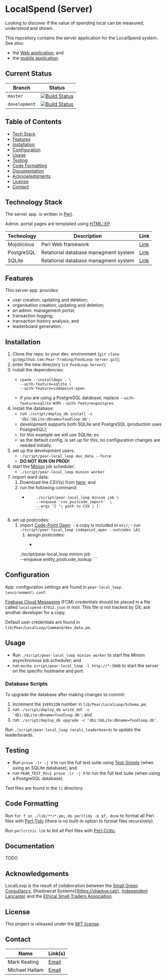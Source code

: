 # LocalSpend (Server)

Looking to discover if the value of spending local can be measured, understood and shown.

This repository contains the server application for the LocalSpend system. See also:

* the [Web application](https://github.com/Pear-Trading/Foodloop-Web); and
* the [mobile application](https://github.com/Pear-Trading/LocalSpend-Tracker).

## Current Status

| Branch        | Status            |
|---------------|------------------ |
| `master`      | [![Build Status](https://travis-ci.org/Pear-Trading/Foodloop-Server.svg?branch=master)](https://travis-ci.org/Pear-Trading/Foodloop-Server) |
| `development` | [![Build Status](https://travis-ci.org/Pear-Trading/Foodloop-Server.svg?branch=development)](https://travis-ci.org/Pear-Trading/Foodloop-Server) |

## Table of Contents

* [Tech Stack](#tech-stack)
* [Features](#features)
* [Installation](#installation)
* [Configuration](#configuration)
* [Usage](#usage)
* [Testing](#testing)
* [Code Formatting](#code-formatting)
* [Documentation](#documentation)
* [Acknowledgments](#acknowledgements)
* [License](#license)
* [Contact](#contact)

## Technology Stack

The server app. is written in [Perl](https://www.perl.org/).

Admin. portal pages are templated using [HTML::EP](https://metacpan.org/pod/distribution/HTML-EP/lib/HTML/EP.pod).

| Technology  | Description                          | Link                |
|-------------|--------------------------------------|---------------------|
| Mojolicious | Perl Web framework	                 | [Link][mojolicious] |
| PostgreSQL	|	Relational database managment system | [Link][postgresql] |
| SQLite    	|	Relational database managment system | [Link][sqlite] |

[mojolicious]: https://mojolicious.org/
[postgresql]: https://www.postgresql.org/
[sqlite]: https://sqlite.org/index.html

## Features

This server app. provides:

- user creation, updating and deletion;
- organisation creation, updating and deletion;
- an admin. management portal;
- transaction logging;
- transaction history analysis; and
- leaderboard generation.

## Installation

1. Clone the repo. to your dev. environment (`git clone git@github.com:Pear-Trading/FoodLoop-Server.git`);
1. enter the new directory (`cd FoodLoop-Server`);
1. install the dependencies:
    - ```shell script
      cpanm --installdeps . \
      --with-feature=sqlite \
      --with-feature=codepoint-open
      ```
    - if you are using a PostgreSQL database, replace `--with-feature=sqlite` 
      with `--with-feature=postgres`.
1. install the database:
    - run `./script/deploy_db install -c 'dbi:SQLite:dbname=foodloop.db'`;
    - development supports both SQLite and PostgreSQL (production uses PostgreSQL);
    - for this example we will use SQLite; so
    - as the default config. is set up for this, no configuration changes are 
      needed initially.
1. set up the development users:
    - `./script/pear-local_loop dev_data --force`
    - **DO NOT RUN ON PROD!**
1. start the [Minion](https://docs.mojolicious.org/Minion) job scheduler:
    - `./script/pear-local_loop minion worker`
1. import ward data:
    1. Download the CSV(s) from [here](https://www.doogal.co.uk/PostcodeDownloads.php); and
    1. run the following command:
        - ```shell script
		      ./script/pear-local_loop minion job \
		      --enqueue 'csv_postcode_import'  \
		      --args '[ "⟨ path to CSV ⟩ ]'
		      ```
1. set up postcodes:
    1. import [Code-Point Open](https://www.ordnancesurvey.co.uk/business-government/products/code-point-open):
    		- a copy is included in `etc/`;
    		- run `./script/pear-local_loop codepoint_open --outcodes LA1`
		1. assign postcodes:
    		- ```shell script
      	  ./script/pear-local_loop minion job \
          --enqueue entity_postcode_lookup
     		  ```

## Configuration

App. configuration settings are found in `pear-local_loop.⟨environment⟩.conf`.

[Firebase Cloud Messaging](https://firebase.google.com/docs/cloud-messaging/) 
(FCM) credentials should be placed in a file called `localspend-47012.json` in 
root. This file is not tracked by Git; ask another developer for a copy.

Default user credentials are found in `lib/Pear/LocalLoop/Command/dev_data.pm`.

## Usage

- Run `./script/pear-local_loop minion worker` to start the Minion asynchronous 
  job scheduler; and
- run `morbo script/pear-local_loop -l http://*:3000` to start the server on 
  the specific hostname and port.

### Database Scripts

To upgrade the database after making changes to commit:

1. Increment the `$VERSION` number in `lib/Pear/LocalLoop/Schema.pm`;
1. run `./script/deploy_db write_ddl -c 'dbi:SQLite:dbname=foodloop.db'`; and
1. run `./script/deploy_db upgrade -c 'dbi:SQLite:dbname=foodloop.db'`.

Run `./script/pear-local_loop recalc_leaderboards` to update the leaderboards.

## Testing

- Run `prove -lr -j 9` to run the full test suite using
  [Test-Simple](https://metacpan.org/release/Test-Simple) (when using an SQLite 
  database); and
- run `PEAR_TEST_PG=1 prove -lr -j 9` to run the full test suite (when using a 
  PostgreSQL database).

Test files are found in the `t/` directory.

## Code Formatting

Run `for f in ./lib/**/*.pm; do perltidy -b $f; done` to format all Perl files
with [Perl-Tidy](https://metacpan.org/release/Perl-Tidy) (there is no built-in
option to format files recursively).

Run `perlcritic lib` to lint all Perl files with [Perl-Critic](https://metacpan.org/release/Perl-Critic).

## Documentation

TODO

## Acknowledgements

LocalLoop is the result of collaboration between the [Small Green Consultancy](http://www.smallgreenconsultancy.co.uk/), 
Shadowcat Systems](https://shadow.cat/), [Independent Lancaster](http://www.independent-lancaster.co.uk/) 
and the [Ethical Small Traders Association](http://www.lancasteresta.org/).

## License

This project is released under the [MIT license](https://mit-license.org/).

## Contact

| Name           | Link(s)           |
|----------------|-------------------|
| Mark Keating   | [Email][mkeating] |
| Michael Hallam | [Email][mhallam]  |

[mkeating]: mailto:m.keating@shadowcat.co.uk
[mhallam]: mailto:info@lancasteresta.org
